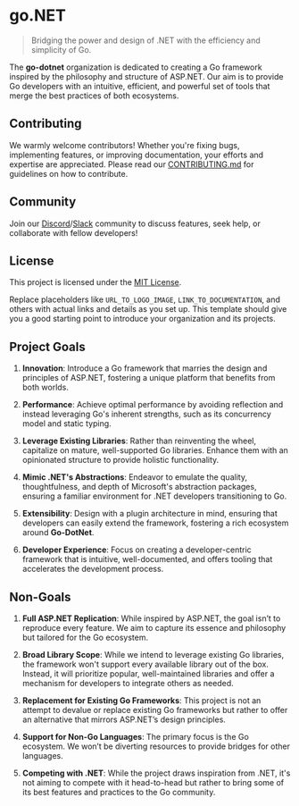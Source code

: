 # go.NET

> Bridging the power and design of .NET with the efficiency and simplicity of Go.

The **go-dotnet** organization is dedicated to creating a Go framework inspired by the philosophy and structure of ASP.NET. Our aim is to provide Go developers with an intuitive, efficient, and powerful set of tools that merge the best practices of both ecosystems.

## Contributing

We warmly welcome contributors! Whether you're fixing bugs, implementing features, or improving documentation, your efforts and expertise are appreciated. Please read our [CONTRIBUTING.md](LINK_TO_CONTRIBUTING_GUIDE) for guidelines on how to contribute.

## Community

Join our [Discord](LINK_TO_DISCORD)/[Slack](LINK_TO_SLACK) community to discuss features, seek help, or collaborate with fellow developers!

## License

This project is licensed under the [MIT License](LICENSE).


Replace placeholders like `URL_TO_LOGO_IMAGE`, `LINK_TO_DOCUMENTATION`, and others with actual links and details as you set up. This template should give you a good starting point to introduce your organization and its projects.

## **Project Goals**

1. **Innovation**: Introduce a Go framework that marries the design and principles of ASP.NET, fostering a unique platform that benefits from both worlds.
  
2. **Performance**: Achieve optimal performance by avoiding reflection and instead leveraging Go's inherent strengths, such as its concurrency model and static typing.
  
3. **Leverage Existing Libraries**: Rather than reinventing the wheel, capitalize on mature, well-supported Go libraries. Enhance them with an opinionated structure to provide holistic functionality.
  
4. **Mimic .NET's Abstractions**: Endeavor to emulate the quality, thoughtfulness, and depth of Microsoft's abstraction packages, ensuring a familiar environment for .NET developers transitioning to Go.
  
5. **Extensibility**: Design with a plugin architecture in mind, ensuring that developers can easily extend the framework, fostering a rich ecosystem around **Go-DotNet**.

6. **Developer Experience**: Focus on creating a developer-centric framework that is intuitive, well-documented, and offers tooling that accelerates the development process.

## **Non-Goals**

1. **Full ASP.NET Replication**: While inspired by ASP.NET, the goal isn’t to reproduce every feature. We aim to capture its essence and philosophy but tailored for the Go ecosystem.
  
2. **Broad Library Scope**: While we intend to leverage existing Go libraries, the framework won't support every available library out of the box. Instead, it will prioritize popular, well-maintained libraries and offer a mechanism for developers to integrate others as needed.
  
3. **Replacement for Existing Go Frameworks**: This project is not an attempt to devalue or replace existing Go frameworks but rather to offer an alternative that mirrors ASP.NET’s design principles.

4. **Support for Non-Go Languages**: The primary focus is the Go ecosystem. We won’t be diverting resources to provide bridges for other languages.

5. **Competing with .NET**: While the project draws inspiration from .NET, it's not aiming to compete with it head-to-head but rather to bring some of its best features and practices to the Go community.
